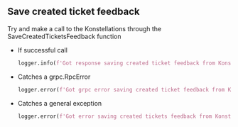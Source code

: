 ## Save created ticket feedback

Try and make a call to the Konstellations through the SaveCreatedTicketsFeedback function

* If successful call
  ```python
  logger.info(f'Got response saving created ticket feedback from Konstellation: {response["body"]}')
  ```
* Catches a grpc.RpcError
  ```python
  logger.error(f'Got grpc error saving created ticket feedback from Konstellation: {response["body"]}')
  ```

* Catches a general exception
  ```python
  logger.error(f'Got error saving created tickets feedback from Konstellation: {response["body"]}')
  ```